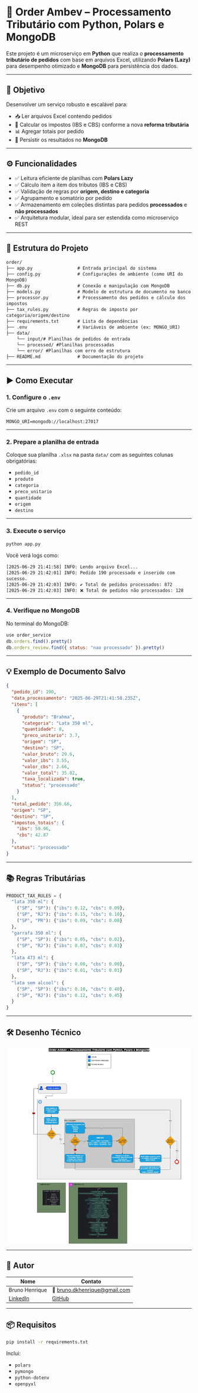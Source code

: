 
# 🧾 Order Ambev – Processamento Tributário com Python, Polars e MongoDB

Este projeto é um microserviço em **Python** que realiza o **processamento tributário de pedidos** com base em arquivos Excel, utilizando **Polars (Lazy)** para desempenho otimizado e **MongoDB** para persistência dos dados.

---

## 🎯 Objetivo

Desenvolver um serviço robusto e escalável para:

- 📥 Ler arquivos Excel contendo pedidos
- 🧮 Calcular os impostos (IBS e CBS) conforme a nova **reforma tributária**
- 📊 Agregar totais por pedido
- 💾 Persistir os resultados no **MongoDB**

---

## ⚙️ Funcionalidades

- ✅ Leitura eficiente de planilhas com **Polars Lazy**
- ✅ Cálculo item a item dos tributos (IBS e CBS)
- ✅ Validação de regras por **origem, destino e categoria**
- ✅ Agrupamento e somatório por pedido
- ✅ Armazenamento em coleções distintas para pedidos **processados** e **não processados**
- ✅ Arquitetura modular, ideal para ser estendida como microserviço REST

---

## 📁 Estrutura do Projeto

```text
order/
├── app.py                 # Entrada principal do sistema
├── config.py              # Configurações de ambiente (como URI do MongoDB)
├── db.py                  # Conexão e manipulação com MongoDB
├── models.py              # Modelo de estrutura de documento no banco
├── processor.py           # Processamento dos pedidos e cálculo dos impostos
├── tax_rules.py           # Regras de imposto por categoria/origem/destino
├── requirements.txt       # Lista de dependências
├── .env                   # Variáveis de ambiente (ex: MONGO_URI)
├── data/
    └── input/# Planilhas de pedidos de entrada
    └── processed/ #Planilhas processadas
    └── error/ #Planilhas com erro de estrutura
├── README.md              # Documentação do projeto
```

---

## ▶️ Como Executar

### 1. Configure o `.env`

Crie um arquivo `.env` com o seguinte conteúdo:

```dotenv
MONGO_URI=mongodb://localhost:27017
```

---

### 2. Prepare a planilha de entrada

Coloque sua planilha `.xlsx` na pasta `data/` com as seguintes colunas obrigatórias:

- `pedido_id`
- `produto`
- `categoria`
- `preco_unitario`
- `quantidade`
- `origem`
- `destino`

---

### 3. Execute o serviço

```bash
python app.py
```

Você verá logs como:

```
[2025-06-29 21:41:58] INFO: Lendo arquivo Excel...
[2025-06-29 21:42:01] INFO: Pedido 190 processado e inserido com sucesso.
[2025-06-29 21:42:03] INFO: ✔️ Total de pedidos processados: 872
[2025-06-29 21:42:03] INFO: ❌ Total de pedidos não processados: 128
```

---

### 4. Verifique no MongoDB

No terminal do MongoDB:

```js
use order_service
db.orders.find().pretty()
db.orders_review.find({ status: "nao processado" }).pretty()
```

---

## 💡 Exemplo de Documento Salvo

```json
{
  "pedido_id": 190,
  "data_processamento": "2025-06-29T21:41:58.235Z",
  "itens": [
    {
      "produto": "Brahma",
      "categoria": "Lata 350 ml",
      "quantidade": 8,
      "preco_unitario": 3.7,
      "origem": "SP",
      "destino": "SP",
      "valor_bruto": 29.6,
      "valor_ibs": 3.55,
      "valor_cbs": 2.66,
      "valor_total": 35.82,
      "taxa_localizada": true,
      "status": "processado"
    }
  ],
  "total_pedido": 356.66,
  "origem": "SP",
  "destino": "SP",
  "impostos_totais": {
    "ibs": 59.96,
    "cbs": 42.87
  },
  "status": "processado"
}
```

---

## 📚 Regras Tributárias

```python
PRODUCT_TAX_RULES = {
  "lata 350 ml": {
    ("SP", "SP"): {"ibs": 0.12, "cbs": 0.09},
    ("SP", "RJ"): {"ibs": 0.15, "cbs": 0.10},
    ("SP", "PR"): {"ibs": 0.09, "cbs": 0.08}
  },
  "garrafa 350 ml": {
    ("SP", "SP"): {"ibs": 0.05, "cbs": 0.02},
    ("SP", "RJ"): {"ibs": 0.07, "cbs": 0.03}
  },
  "lata 473 ml": {
    ("SP", "SP"): {"ibs": 0.00, "cbs": 0.00},
    ("SP", "RJ"): {"ibs": 0.01, "cbs": 0.01}
  },
  "lata sem alcool": {
    ("SP", "SP"): {"ibs": 0.10, "cbs": 0.40},
    ("SP", "RJ"): {"ibs": 0.12, "cbs": 0.45}
  }
}
```

---

## 🛠 Desenho Técnico
![img.png](img.png)

---

## 👤 Autor

| Nome             | Contato                             |
|------------------|--------------------------------------|
| Bruno Henrique   | 📧 bruno.dkhenrique@gmail.com         |
| [LinkedIn](https://linkedin.com/in/bruno-pereira-220522) | [GitHub](https://github.com/BrunoHPPereira/Order) |

---

## 📦 Requisitos

```bash
pip install -r requirements.txt
```

Inclui:
- `polars`
- `pymongo`
- `python-dotenv`
- `openpyxl`

